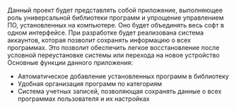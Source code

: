 Данный проект будет представлять собой приложение, выполняющее роль универсальной библиотеки программ и упрощение управлением ПО, установленных на компьютере. Оно будет объединять весь софт в одном интерфейсе. При разработке будет реализована система аккаунтов, которая позволит сохранять информацию о всех программах. Это позволит обеспечить легкое восстановление после условной переустановке системы или перехода на новое устройство
Основные функции данного приложения:
- Автоматическое добавление установленных программ в библиотеку
- Удобная организация программ по категориям
- Система учетных записей, позволяющая сохранять данные о всех программах пользователя и их настройках

